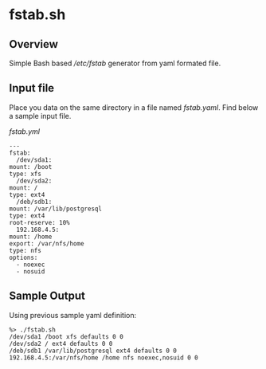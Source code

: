 # fstab.sh

## Overview

Simple Bash based */etc/fstab* generator from yaml formated file.

## Input file

Place you data on the same directory in a file named *fstab.yaml*.
Find below a sample input file.

*fstab.yml* 

    ---
    fstab:
      /dev/sda1:
	mount: /boot
	type: xfs
      /dev/sda2:
	mount: /
	type: ext4
      /deb/sdb1:
	mount: /var/lib/postgresql
	type: ext4
	root-reserve: 10%
      192.168.4.5:
	mount: /home
	export: /var/nfs/home
	type: nfs
	options:
	  - noexec
	  - nosuid

## Sample Output

Using previous sample yaml definition: 

    %> ./fstab.sh
    /dev/sda1 /boot xfs defaults 0 0
    /dev/sda2 / ext4 defaults 0 0
    /deb/sdb1 /var/lib/postgresql ext4 defaults 0 0
    192.168.4.5:/var/nfs/home /home nfs noexec,nosuid 0 0
